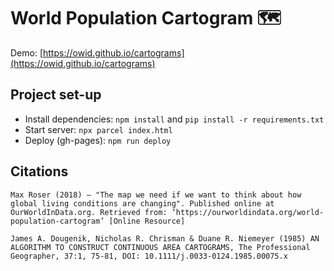 # World Population Cartogram 🗺

Demo: [https://owid.github.io/cartograms](https://owid.github.io/cartograms)

## Project set-up

- Install dependencies: `npm install` and `pip install -r requirements.txt`
- Start server: `npx parcel index.html`
- Deploy (gh-pages): `npm run deploy`

## Citations

```
Max Roser (2018) – "The map we need if we want to think about how global living conditions are changing". Published online at OurWorldInData.org. Retrieved from: ‘https://ourworldindata.org/world-population-cartogram’ [Online Resource]

James A. Dougenik, Nicholas R. Chrisman & Duane R. Niemeyer (1985) AN ALGORITHM TO CONSTRUCT CONTINUOUS AREA CARTOGRAMS, The Professional Geographer, 37:1, 75-81, DOI: 10.1111/j.0033-0124.1985.00075.x
```